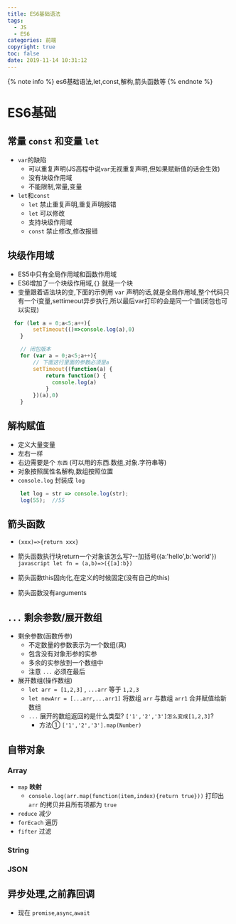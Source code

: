 ```yaml
---
title: ES6基础语法
tags:
  - JS
  - ES6
categories: 前端
copyright: true
toc: false
date: 2019-11-14 10:31:12
---
```



{% note info %} es6基础语法,let,const,解构,箭头函数等 {% endnote %}

<!-- more -->

# ES6基础

## 常量 `const` 和变量 `let`

- `var`的缺陷
  - 可以重复声明(JS高程中说`var`无视重复声明,但如果赋新值的话会生效)
  - 没有块级作用域
  - 不能限制,常量,变量
- `let`和`const`
  - `let` 禁止重复声明,重复声明报错
  - `let` 可以修改
  - 支持块级作用域
  - `const` 禁止修改,修改报错

## 块级作用域

- ES5中只有全局作用域和函数作用域
- ES6增加了一个块级作用域,`{}` 就是一个块
- 变量跟着语法块的变,下面的示例用 `var` 声明的话,就是全局作用域,整个代码只有一个i变量,settimeout异步执行,所以最后var打印的会是同一个值(闭包也可以实现)

```javascript
  for (let a = 0;a<5;a++){
        setTimeout(()=>console.log(a),0)
    }

    // 闭包版本
    for (var a = 0;a<5;a++){
        // 下面这行里面的参数必须是a
        setTimeout((function(a) {
            return function() {
              console.log(a)
            }
        })(a),0)
    }
```

## 解构赋值

- 定义大量变量
- 左右一样
- 右边需要是个 `东西` (可以用的东西.数组,对象.字符串等)
- 对象按照属性名解构,数组按照位置
- `console.log` 封装成 `log`

```javascript
    let log = str => console.log(str);
    log(55);  //55
```

## 箭头函数

- `(xxx)=>{return xxx}`
- 箭头函数执行块return一个对象该怎么写?--加括号({a:'hello',b:'world'})
  `javascript let fn = (a,b)=>({[a]:b})`

- 箭头函数this固向化,在定义的时候固定(没有自己的this)
- 箭头函数没有arguments

## `...` 剩余参数/展开数组

- 剩余参数(函数传参)
  - 不定数量的参数表示为一个数组(真)
  - 包含没有对象形参的实参
  - 多余的实参放到一个数组中
  - 注意 `...` 必须在最后
- 展开数组(操作数组)
  - `let arr = [1,2,3]` , `...arr` 等于 `1,2,3`
  - `let newArr = [...arr,...arr1]`  将数组 `arr` 与数组 `arr1` 合并赋值给新数组
  - `...` 展开的数组返回的是什么类型?  `['1','2','3']怎么变成[1,2,3]`?
    - 方法① `['1','2','3'].map(Number)`

## 自带对象

### Array

- `map`  **映射**
  - `console.log(arr.map(function(item,index){return true}))`  打印出 `arr` 的拷贝并且所有项都为 `true`
- `reduce`  减少
- `forEcach`  遍历
- `fifter`  过滤

### String

### JSON

## 异步处理,之前靠回调

- 现在 `promise`,`async`,`await`

